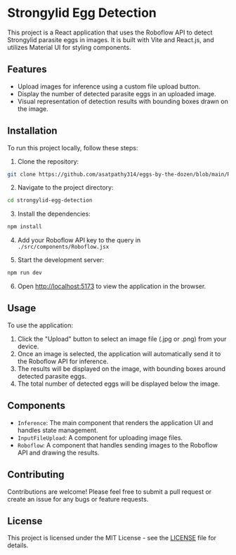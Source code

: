 # Strongylid Egg Detection

This project is a React application that uses the Roboflow API to detect Strongylid parasite eggs in images. It is built with Vite and React.js, and utilizes Material UI for styling components.

## Features

- Upload images for inference using a custom file upload button.
- Display the number of detected parasite eggs in an uploaded image.
- Visual representation of detection results with bounding boxes drawn on the image.

## Installation

To run this project locally, follow these steps:

1. Clone the repository:
```bash
git clone https://github.com/asatpathy314/eggs-by-the-dozen/blob/main/README.md
```

2. Navigate to the project directory:
```bash
cd strongylid-egg-detection
```

3. Install the dependencies:
```bash
npm install
```

4. Add your Roboflow API key to the query in `./src/components/Roboflow.jsx`

5. Start the development server:
```bash
npm run dev
```

6. Open [http://localhost:5173](http://localhost:5173) to view the application in the browser.

## Usage

To use the application:

1. Click the "Upload" button to select an image file (.jpg or .png) from your device.
2. Once an image is selected, the application will automatically send it to the Roboflow API for inference.
3. The results will be displayed on the image, with bounding boxes around detected parasite eggs.
4. The total number of detected eggs will be displayed below the image.

## Components

- `Inference`: The main component that renders the application UI and handles state management.
- `InputFileUpload`: A component for uploading image files.
- `Roboflow`: A component that handles sending images to the Roboflow API and drawing the results.

## Contributing

Contributions are welcome! Please feel free to submit a pull request or create an issue for any bugs or feature requests.

## License

This project is licensed under the MIT License - see the [LICENSE](https://github.com/asatpathy314/eggs-by-the-dozen/blob/main/LICENSE) file for details.

